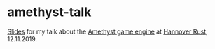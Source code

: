 # amethyst-talk

[Slides](https://aforemny.github.io/amethyst-talk) for my talk about the
[Amethyst game engine](https://amethyst.rs) at [Hannover
Rust](https://www.meetup.com/Hannover-Rust-Language-Meetup), 12.11.2019.
